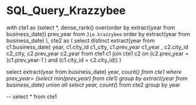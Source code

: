 # SQL_Query_Krazzybee

with cte1 as
(select *,
dense_rank() over(order by extract(year from business_date)) prev_year from `Jio.krazzybee`
order by extract(year from business_date)
),
cte2 as 
(
select
  distinct extract(year from c1.business_date) year, c1.city_id c1_city, c1.prev_year c1_year
  , c2.city_id c2_city, c2.prev_year c2_year
from cte1 c1
 join cte1 c2
on (c2.prev_year = (c1.prev_year-1 ) and (c1.city_id = c2.city_id)) 
)

select extract(year from business_date) year, count(*) from cte1 where prev_year= (select min(prev_year) from cte1) group by  extract(year from business_date)
union all
select year, count(*) from cte2 group by  year


-- select * from cte1
